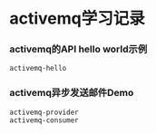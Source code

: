 # activemq学习记录

### activemq的API hello world示例
	activemq-hello
   
### activemq异步发送邮件Demo
	activemq-provider
	activemq-consumer